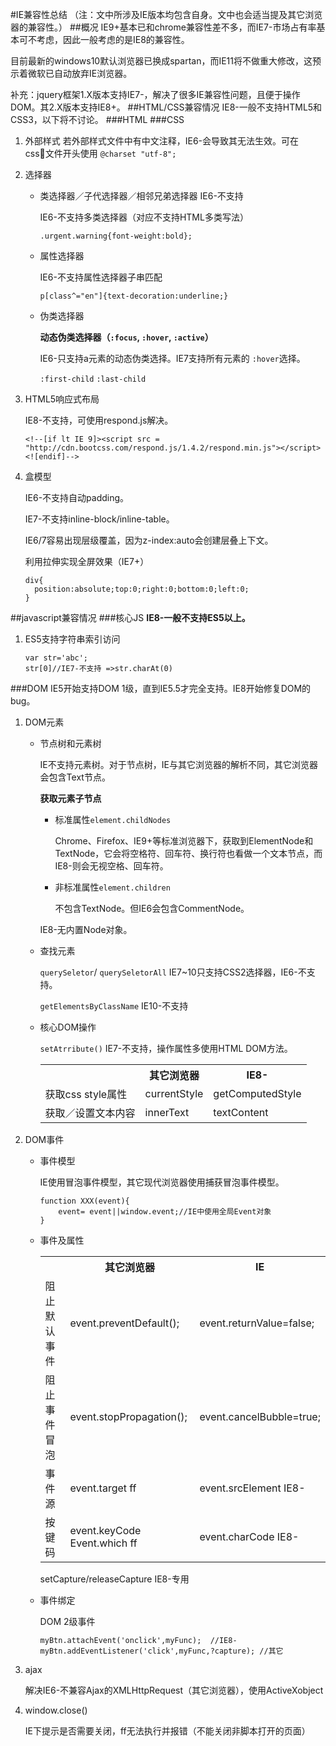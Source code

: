 #IE兼容性总结
（注：文中所涉及IE版本均包含自身。文中也会适当提及其它浏览器的兼容性。）
##概况
IE9+基本已和chrome兼容性差不多，而IE7-市场占有率基本可不考虑，因此一般考虑的是IE8的兼容性。

目前最新的windows10默认浏览器已换成spartan，而IE11将不做重大修改，这预示着微软已自动放弃IE浏览器。

补充：jquery框架1.X版本支持IE7-，解决了很多IE兼容性问题，且便于操作DOM。其2.X版本支持IE8+。
##HTML/CSS兼容情况
IE8-一般不支持HTML5和CSS3，以下将不讨论。
###HTML
###CSS
1. 外部样式
	若外部样式文件中有中文注释，IE6-会导致其无法生效。可在css文件开头使用 `@charset "utf-8";`
2. 选择器
	- 类选择器／子代选择器／相邻兄弟选择器 IE6-不支持
	
		IE6-不支持多类选择器（对应不支持HTML多类写法）
	
		```
		.urgent.warning{font-weight:bold};
		```	
	- 属性选择器
	
		IE6-不支持属性选择器子串匹配
	
		```
		p[class^="en"]{text-decoration:underline;}
		```
	- 伪类选择器
	
		**动态伪类选择器（`:focus`, `:hover`, `:active`）**
		
		IE6-只支持a元素的动态伪类选择。IE7支持所有元素的 `:hover`选择。	
		
		`:first-child` `:last-child`
		
3. HTML5响应式布局

	 IE8-不支持，可使用respond.js解决。
	 
	 ```
	 <!--[if lt IE 9]><script src = "http://cdn.bootcss.com/respond.js/1.4.2/respond.min.js"></script><![endif]--> 
	 ```
4. 盒模型

	IE6-不支持自动padding。
	
	IE7-不支持inline-block/inline-table。 
	
	IE6/7容易出现层级覆盖，因为z-index:auto会创建层叠上下文。
	
	利用拉伸实现全屏效果（IE7+）
	```
	div{
	  position:absolute;top:0;right:0;bottom:0;left:0;
	}
	```
	

##javascript兼容情况
###核心JS
**IE8-一般不支持ES5以上。**

1. ES5支持字符串索引访问

	```	
	var str='abc';
	str[0]//IE7-不支持 =>str.charAt(0)
	```

###DOM
IE5开始支持DOM 1级，直到IE5.5才完全支持。IE8开始修复DOM的bug。

1. DOM元素
	- 节点树和元素树
	
		IE不支持元素树。对于节点树，IE与其它浏览器的解析不同，其它浏览器会包含Text节点。
		
		**获取元素子节点**
		- 标准属性`element.childNodes`
		
			Chrome、Firefox、IE9+等标准浏览器下，获取到ElementNode和TextNode，它会将空格符、回车符、换行符也看做一个文本节点，而IE8-则会无视空格、回车符。
		
		- 非标准属性`element.children`
		
			不包含TextNode。但IE6会包含CommentNode。
		
		IE8-无内置Node对象。
	- 查找元素
	
		`querySeletor`/ `querySeletorAll` IE7~10只支持CSS2选择器，IE6-不支持。
		
		`getElementsByClassName` IE10-不支持	
	- 核心DOM操作
	
		`setAtrribute()` IE7-不支持，操作属性多使用HTML DOM方法。
		<table>
		  <tr>
		    <td></td>
		    <th>其它浏览器</th>
		    <th>IE8-</th>
		  </tr>
		  <tr>
		    <td>获取css style属性</td>
		    <td>currentStyle</td>
		    <td>getComputedStyle</td>
		  </tr>
		  <tr>
		    <td>获取／设置文本内容</td>
		    <td>innerText</td>
		    <td>textContent</td>
		  </tr>
		</table>	
2. DOM事件
	- 事件模型
	
		IE使用冒泡事件模型，其它现代浏览器使用捕获冒泡事件模型。
		```
		function XXX(event){
			event= event||window.event;//IE中使用全局Event对象
		}
		```
	- 事件及属性
		<table>
		  <tr>
			<th></th>
			<th>其它浏览器</th>
			<th>IE</th>
		  </tr>
		  <tr>
		    <td>阻止默认事件</td>
		    <td>event.preventDefault();</td>
		    <td>event.returnValue=false;</td>
		  </tr>
		  <tr>
		    <td>阻止事件冒泡</td>
		    <td>event.stopPropagation();</td>
		    <td>event.cancelBubble=true;</td>
		  </tr>
		  <tr>
		    <td>事件源</td>
		    <td>event.target  ff</td>
		    <td>event.srcElement  IE8-</td>
		  </tr>
		  <tr>
		    <td>按键码</td>
		    <td>event.keyCode
		    Event.which  ff</td>
		    <td>event.charCode IE8-</td>
		  </tr>
		</table> 
		setCapture/releaseCapture IE8-专用
	- 事件绑定
	
	    DOM 2级事件
		```
		myBtn.attachEvent('onclick',myFunc);  //IE8-
		myBtn.addEventListener('click',myFunc,?capture); //其它
		```	
3. ajax

	解决IE6-不兼容Ajax的XMLHttpRequest（其它浏览器），使用ActiveXobject
4. window.close()

	IE下提示是否需要关闭，ff无法执行并报错（不能关闭非脚本打开的页面）		

